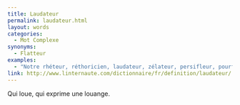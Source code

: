 ```yaml
---
title: Laudateur
permalink: laudateur.html
layout: words
categories:
  - Mot Complexe
synonyms:
  - Flatteur
examples:
  - "Notre rhéteur, réthoricien, laudateur, zélateur, persifleur, pourfendeur, cabotin à la rhétorique, au ramage alambiqué et ampoulé..."
link: http://www.linternaute.com/dictionnaire/fr/definition/laudateur/
---
```


Qui loue, qui exprime une louange. 
